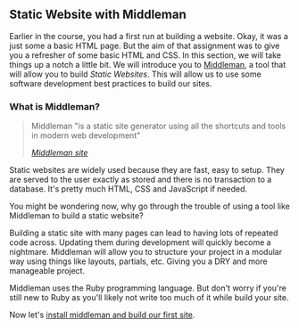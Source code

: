 ## Static Website with Middleman

Earlier in the course, you had a first run at building a website. Okay, it was a just some a basic HTML page. But the aim of that assignment was to give you a refresher of some basic HTML and CSS. In this section, we will take things up a notch a little bit. We will introduce you to [Middleman](//middlemanapp.com), a tool that will allow you to build *Static Websites*. This will allow us to use some software development best practices to build our sites.


### What is Middleman?

> Middleman "is a static site generator using all the shortcuts and tools in modern web development"
>
> <cite>[Middleman site](https://middlemanapp.com/)</cite>

Static websites are widely used because they are fast, easy to setup. They are served to the user exactly as stored and there is no transaction to a database. It's pretty much HTML, CSS and JavaScript if needed.

You might be wondering now, why go through the trouble of using a tool like Middleman to build a static website?

Building a static site with many pages can lead to having lots of repeated code across. Updating them during development will quickly become a nightmare. Middleman will allow you to structure your project in a modular way using things like layouts, partials, etc. Giving you a DRY and more manageable project.

Middleman uses the Ruby programming language. But don't worry if you're still new to Ruby as you'll likely not write too much of it while build your site.

Now let's [install middleman and build our first site](setup_middleman.md).

